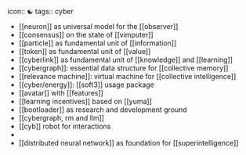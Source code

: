 icon:: ☯️
tags:: cyber

- [[neuron]] as universal model for the [[observer]]
- [[consensus]] on the state of [[vimputer]]
- [[particle]] as fundamental unit of [[information]]
- [[token]] as fundamental unit of [[value]]
- [[cyberlink]] as fundamental unit of [[knowledge]] and [[learning]]
- [[cybergraph]]: essential data structure for [[collective memory]]
- [[relevance machine]]: virtual machine for [[collective intelligence]]
- [[cyber/energy]]: [[soft3]] usage package
- [[avatar]] with [[features]]
- [[learning incentives]] based on [[yuma]]
- [[bootloader]] as research and development ground
- [[cybergraph, rm and llm]]
- [[cyb]] robot for interactions
-
- [[distributed neural network]] as foundation for [[superintelligence]]